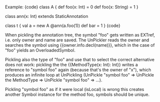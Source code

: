 Example:
{code}
class A {
  def foo(x: Int) = 0
  def foo(x: String) = 1
}

class ann(x: Int) extends StaticAnnotation

class t {
  val a = new A
  @ann(a.foo(1)) def bar = 1
}
{code}

When pickling the annotation tree, the symbol "foo" gets written as EXTref, i.e. only owner and name are saved. The UnPickler reads the owner and searches the symbol using {{owner.info.decl(name)}}, which in the case of "foo" yields an OverloadedSymbol.

Pickling also the type of "foo" and use that to select the correct alternative does not work: pickling the the {{MethodType(x: Int): Int}} writes a reference to "symbol foo" again (because that's the owner of "x"), which produces an infinite loop at UnPickling (UnPickle "symbol foo" => UnPickle the MethodType => UnPickle "symbol foo" => ...).

Pickling "symbol foo" as if it were local (isLocal) is wrong this creates another Symbol instance for the method foo, symbols should be unique.

